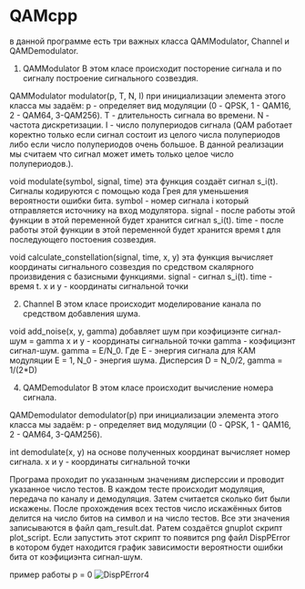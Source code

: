 # QAMcpp
в данной программе есть три важных класса QAMModulator, Channel и QAMDemodulator.


1) QAMModulator
В этом класе происходит посторение сигнала и по сигналу построение сигнального созвездия.

QAMModulator modulator(p, T, N, I)
при инициализации элемента этого класса мы задаём:
p - определяет вид модуляции (0 - QPSK, 1 - QAM16, 2 - QAM64, 3-QAM256).
T - длительность сигнала во времени.
N - частота дискретизации.
I - число полупериодов сигнала (QAM работает коректно только если сигнал состоит из целого числа полупериодов либо если число полупериодов очень большое. В данной реализации мы считаем что сигнал может иметь только целое число полупериодов.).

void modulate(symbol, signal, time)
эта функция создаёт сигнал s_i(t). Сигналы кодируются с помощью кода Грея для уменьшения вероятности ошибки бита.
symbol - номер сигнала i который отправляется источнику на вход модулятора.
signal - после работы этой функции в этой переменной будет хранится сигнал s_i(t).
time - после работы этой функции в этой переменной будет хранится время t для последующего постоения созвездия.

void calculate_constellation(signal, time, x, y)
эта функция вычисляет координаты сигнального созвездия по средством скалярного произвидения с базисными функциями.
signal - сигнал s_i(t).
time - время t.
x и y - координаты сигнальной точки


2) Channel
В этом класе происходит моделирование канала по средством добавления шума.

void add_noise(x, y, gamma)
добавляет шум при коэфициэнте сигнал-шум = gamma
x и y - координаты сигнальной точки
gamma - коэфициэнт сигнал-шум. gamma = Е/N_0. Где Е - энергия сигнала для КАМ модуляции E = 1, N_0 - энергия шума. Дисперсия D = N_0/2, gamma = 1/(2*D)


4) QAMDemodulator
В этом класе происходит вычисление номера сигнала.

QAMDemodulator demodulator(p)
при инициализации элемента этого класса мы задаём:
p - определяет вид модуляции (0 - QPSK, 1 - QAM16, 2 - QAM64, 3-QAM256).

int demodulate(x, y)
на основе полученных координат вычисляет номер сигнала.
x и y - координаты сигнальной точки


Програма проходит по указанным значениям дисперссии и проводит указанное число тестов.
В каждом тесте происходит модуляция, передача по каналу и демодуляция.
Затем считается сколько бит были искажены. 
После прохождения всех тестов число искажённых битов делится на число битов на символ и на число тестов.
Все эти значения записываются в файл qam_result.dat.
Pатем создаётся gnuplot скрипт plot_script.
Если запустить этот скрипт то появится png файл DispPError в котором будет находится график зависимости вероятности ошибки бита от коэфициэнта сигнал-шум.

пример работы 
p = 0
![DispPError4](https://github.com/user-attachments/assets/2de69528-2c6d-4855-8410-0c317ebe0359)

